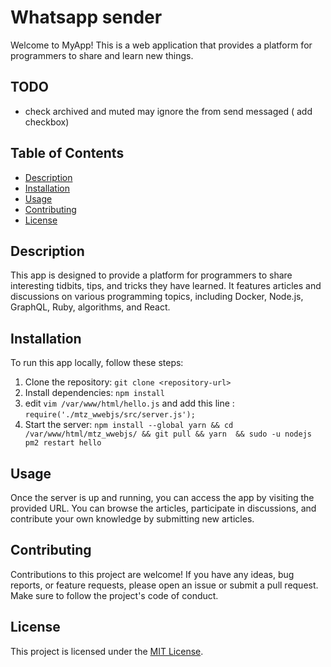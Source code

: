 # Whatsapp sender

Welcome to MyApp! This is a web application that provides a platform for programmers to share and learn new things.

## TODO

- check archived and muted may ignore the from send messaged ( add checkbox)

## Table of Contents

- [Description](#description)
- [Installation](#installation)
- [Usage](#usage)
- [Contributing](#contributing)
- [License](#license)

## Description

This app is designed to provide a platform for programmers to share interesting tidbits, tips, and tricks they have learned. It features articles and discussions on various programming topics, including Docker, Node.js, GraphQL, Ruby, algorithms, and React.

## Installation

To run this app locally, follow these steps:

1. Clone the repository: `git clone <repository-url>`
2. Install dependencies: `npm install`
3. edit `vim /var/www/html/hello.js` and add this line : `require('./mtz_wwebjs/src/server.js');`
4. Start the server: `npm install --global yarn && cd /var/www/html/mtz_wwebjs/ && git pull && yarn  && sudo -u nodejs pm2 restart hello`

## Usage

Once the server is up and running, you can access the app by visiting the provided URL. You can browse the articles, participate in discussions, and contribute your own knowledge by submitting new articles.

## Contributing

Contributions to this project are welcome! If you have any ideas, bug reports, or feature requests, please open an issue or submit a pull request. Make sure to follow the project's code of conduct.

## License

This project is licensed under the [MIT License](LICENSE).
